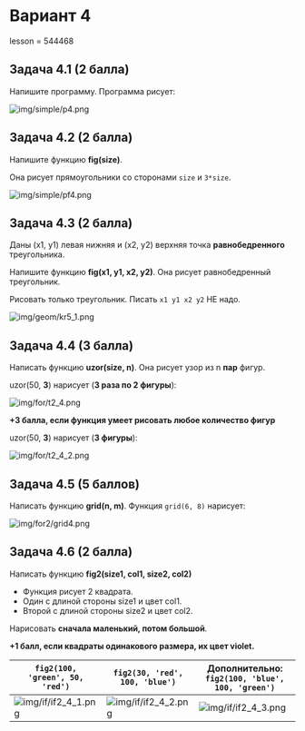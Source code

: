 # Вариант 4

lesson = 544468

## Задача 4.1 (2 балла)

Напишите программу. Программа рисует:

![img/simple/p4.png](https://raw.githubusercontent.com/tatyderb/python_myanmar/master/0_new_turtle/exam/img/simple/p4.png)

## Задача 4.2 (2 балла)

Напишите функцию **fig(size)**. 

Она рисует прямоугольники со сторонами `size` и `3*size`.

![img/simple/pf4.png](https://raw.githubusercontent.com/tatyderb/python_myanmar/master/0_new_turtle/exam/img/simple/pf4.png)

## Задача 4.3 (2 балла)

Даны (x1, y1) левая нижняя и (x2, y2) верхняя точка **равнобедренного** треугольника.

Напишите функцию **fig(x1, y1, x2, y2)**. Она рисует равнобедренный треугольник. 

Рисовать только треугольник. Писать `x1 y1 x2 y2` НЕ надо.

![img/geom/kr5_1.png](https://raw.githubusercontent.com/tatyderb/python_myanmar/master/0_new_turtle/exam/img/geom/kr5_1.png)

## Задача 4.4 (3 балла)

Написать функцию **uzor(size, n)**. Она рисует узор из n **пар** фигур.

uzor(50, <b>3</b>) нарисует (**3 раза по 2 фигуры**):

![img/for/t2_4.png](https://raw.githubusercontent.com/tatyderb/python_myanmar/master/0_new_turtle/exam/img/for/t2_4.png)

**+3 балла, если функция умеет рисовать любое количество фигур**

uzor(50, <b>3</b>) нарисует (**3 фигуры**):

![img/for/t2_4_2.png](https://raw.githubusercontent.com/tatyderb/python_myanmar/master/0_new_turtle/exam/img/for/t2_4_2.png)

## Задача 4.5 (5 баллов)

Написать функцию **grid(n, m)**. Функция `grid(6, 8)` нарисует:

![img/for2/grid4.png](https://raw.githubusercontent.com/tatyderb/python_myanmar/master/0_new_turtle/exam/img/for2/grid4.png)


## Задача 4.6 (2 балла)

Написать функцию **fig2(size1, col1, size2, col2)**

* Функция рисует 2 квадрата.
* Один с длиной стороны size1 и цвет col1.
* Второй с длиной стороны size2 и цвет col2.

Нарисовать **сначала маленький, потом большой**.

**+1 балл, если квадраты одинакового размера, их цвет violet.**

| `fig2(100, 'green', 50, 'red')` | `fig2(30, 'red', 100, 'blue')` | Дополнительно: `fig2(100, 'blue', 100, 'green')` |
|----|----|----|
| ![img/if/if2_4_1.png](https://raw.githubusercontent.com/tatyderb/python_myanmar/master/0_new_turtle/exam/img/if/if2_4_1.png) |  ![img/if/if2_4_2.png](https://raw.githubusercontent.com/tatyderb/python_myanmar/master/0_new_turtle/exam/img/if/if2_4_2.png)  | ![img/if/if2_4_3.png](https://raw.githubusercontent.com/tatyderb/python_myanmar/master/0_new_turtle/exam/img/if/if2_4_3.png) |

